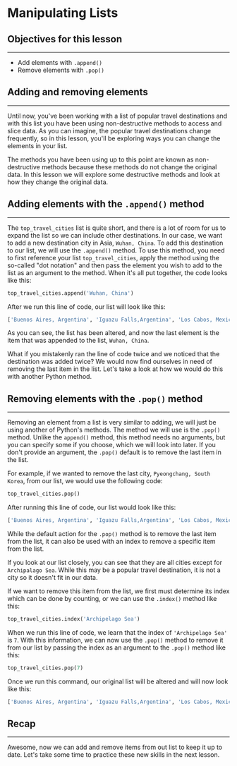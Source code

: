 # Manipulating Lists

## Objectives for this lesson

***

* Add elements with `.append()`
* Remove elements with `.pop()`

## Adding and removing elements

***

Until now, you've been working with a list of popular travel destinations and with this list you have been using non-destructive methods to access and slice data. As you can imagine, the popular travel destinations change frequently, so in this lesson, you'll be exploring ways you can change the elements in your list.  


The methods you have been using up to this point are known as non-destructive methods because these methods do not change the original data.  In this lesson we will explore some destructive methods and look at how they change the original data.

## Adding elements with the `.append()` method

***

The `top_travel_cities` list is quite short, and there is a lot of room for us to expand the list so we can include other destinations.  In our case, we want to add a new destination city in Asia, `Wuhan, China`. To add this destination to our list, we will use the `.append()` method.  To use this method, you need to first reference your list `top_travel_cities`, apply the method using the so-called "dot notation" and then pass the element you wish to add to the list as an argument to the method.  When it's all put together, the code looks like this:


```python
top_travel_cities.append('Wuhan, China')
```
After we run this line of code, our list will look like this:

```python
['Buenos Aires, Argentina', 'Iguazu Falls,Argentina', 'Los Cabos, Mexico', 'Walla Walla Valley, Washington', 'Albuquerque, New Mexico', 'Greenville, South Carolina', 'Toronto, Canada', 'Archipelago Sea', 'Salina Island, Sicily', 'Solta, Croatia', 'Marakesh, Morocco', 'Pyeongchang, South Korea', 'Wuhan, China']
```
As you can see, the list has been altered, and now the last element is the item that was appended to the list, `Wuhan, China`.  

What if you mistakenly ran the line of code twice and we noticed that the destination was added twice? We would now find ourselves in need of removing the last item in the list. Let's take a look at how we would do this with another Python method.

## Removing elements with the `.pop()` method

***

Removing an element from a list is very similar to adding, we will just be using another of Python's methods.  The method we will use is the `.pop()` method.  Unlike the `append()` method, this method needs no arguments, but you can specify some if you choose, which we will look into later. If you don't provide an argument, the `.pop()` default is to remove the last item in the list. 

For example, if we wanted to remove the last city, `Pyeongchang, South Korea`, from our list, we would use the following code:

```python
top_travel_cities.pop()
```
After running this line of code, our list would look like this:

```python
['Buenos Aires, Argentina', 'Iguazu Falls,Argentina', 'Los Cabos, Mexico', 'Walla Walla Valley, Washington', 'Albuquerque, New Mexico', 'Greenville, South Carolina', 'Toronto, Canada', 'Archipelago Sea', 'Salina Island, Sicily', 'Solta, Croatia', 'Marakesh, Morocco', 'Pyeongchang, South Korea']
```

While the default action for the `.pop()` method is to remove the last item from the list, it can also be used with an index to remove a specific item from the list.  

If you look at our list closely, you can see that they are all cities except for `Archipalago Sea`.  While this may be a popular travel destination, it is not a city so it doesn't fit in our data.  

If we want to remove this item from the list, we first must determine its index which can be done by counting, or we can use the `.index()` method like this:

```python
top_travel_cities.index('Archipelago Sea')
```

When we run this line of code, we learn that the index of `'Archipelago Sea'` is `7`.  With this information, we can now use the `.pop()` method to remove it from our list by passing the index as an argument to the `.pop()` method like this:

```python
top_travel_cities.pop(7)
```

Once we run this command, our original list will be altered and will now look like this:

```python
['Buenos Aires, Argentina', 'Iguazu Falls,Argentina', 'Los Cabos, Mexico', 'Walla Walla Valley, Washington', 'Albuquerque, New Mexico', 'Greenville, South Carolina', 'Toronto, Canada', 'Salina Island, Sicily', 'Solta, Croatia', 'Marakesh, Morocco', 'Pyeongchang, South Korea']
```

## Recap

***

Awesome, now we can add and remove items from out list to keep it up to date.  Let's take some time to practice these new skills in the next lesson.